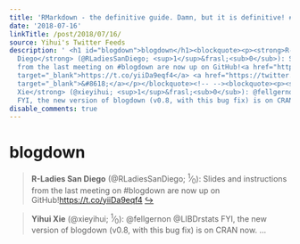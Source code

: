 ```yaml
---
title: 'RMarkdown - the definitive guide. Damn, but it is definitive! #rstats https://t.co/oeyypUurNy'
date: '2018-07-16'
linkTitle: /post/2018/07/16/
source: Yihui's Twitter Feeds
description: ' <h1 id="blogdown">blogdown</h1><blockquote><p><strong>R-Ladies San
  Diego</strong> (@RLadiesSanDiego; <sup>1</sup>&frasl;<sub>0</sub>): Slides and instructions
  from the last meeting on #blogdown are now up on GitHub!<a href="https://t.co/yiiDa9eqf4"
  target="_blank">https://t.co/yiiDa9eqf4</a> <a href="https://twitter.com/xieyihui/status/1018631295201521664"
  target="_blank">&#8618;</a></p></blockquote><!-- --><blockquote><p><strong>Yihui
  Xie</strong> (@xieyihui; <sup>1</sup>&frasl;<sub>0</sub>): @fellgernon @LIBDrstats
  FYI, the new version of blogdown (v0.8, with this bug fix) is on CRAN now. ...'
disable_comments: true
---
```

 <h1 id="blogdown">blogdown</h1><blockquote><p><strong>R-Ladies San Diego</strong> (@RLadiesSanDiego; <sup>1</sup>&frasl;<sub>0</sub>): Slides and instructions from the last meeting on #blogdown are now up on GitHub!<a href="https://t.co/yiiDa9eqf4" target="_blank">https://t.co/yiiDa9eqf4</a> <a href="https://twitter.com/xieyihui/status/1018631295201521664" target="_blank">&#8618;</a></p></blockquote><!-- --><blockquote><p><strong>Yihui Xie</strong> (@xieyihui; <sup>1</sup>&frasl;<sub>0</sub>): @fellgernon @LIBDrstats FYI, the new version of blogdown (v0.8, with this bug fix) is on CRAN now. ...